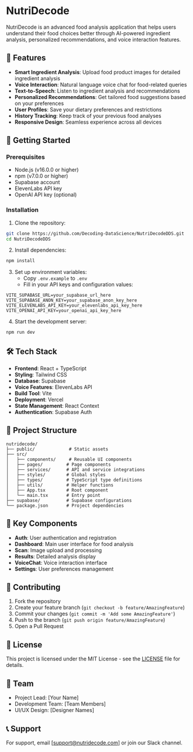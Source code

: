 # NutriDecode

NutriDecode is an advanced food analysis application that helps users understand their food choices better through AI-powered ingredient analysis, personalized recommendations, and voice interaction features.

## 🌟 Features

- **Smart Ingredient Analysis**: Upload food product images for detailed ingredient analysis
- **Voice Interaction**: Natural language voice chat for food-related queries
- **Text-to-Speech**: Listen to ingredient analysis and recommendations
- **Personalized Recommendations**: Get tailored food suggestions based on your preferences
- **User Profiles**: Save your dietary preferences and restrictions
- **History Tracking**: Keep track of your previous food analyses
- **Responsive Design**: Seamless experience across all devices

## 🚀 Getting Started

### Prerequisites

- Node.js (v16.0.0 or higher)
- npm (v7.0.0 or higher)
- Supabase account
- ElevenLabs API key
- OpenAI API key (optional)

### Installation

1. Clone the repository:
```bash
git clone https://github.com/Decoding-DataScience/NutriDecodeDDS.git
cd NutriDecodeDDS
```

2. Install dependencies:
```bash
npm install
```

3. Set up environment variables:
   - Copy `.env.example` to `.env`
   - Fill in your API keys and configuration values:
```env
VITE_SUPABASE_URL=your_supabase_url_here
VITE_SUPABASE_ANON_KEY=your_supabase_anon_key_here
VITE_ELEVENLABS_API_KEY=your_elevenlabs_api_key_here
VITE_OPENAI_API_KEY=your_openai_api_key_here
```

4. Start the development server:
```bash
npm run dev
```

## 🛠️ Tech Stack

- **Frontend**: React + TypeScript
- **Styling**: Tailwind CSS
- **Database**: Supabase
- **Voice Features**: ElevenLabs API
- **Build Tool**: Vite
- **Deployment**: Vercel
- **State Management**: React Context
- **Authentication**: Supabase Auth

## 📁 Project Structure

```
nutridecode/
├── public/             # Static assets
├── src/
│   ├── components/     # Reusable UI components
│   ├── pages/         # Page components
│   ├── services/      # API and service integrations
│   ├── styles/        # Global styles
│   ├── types/         # TypeScript type definitions
│   ├── utils/         # Helper functions
│   ├── App.tsx        # Root component
│   └── main.tsx       # Entry point
├── supabase/          # Supabase configurations
└── package.json       # Project dependencies
```

## 🔑 Key Components

- **Auth**: User authentication and registration
- **Dashboard**: Main user interface for food analysis
- **Scan**: Image upload and processing
- **Results**: Detailed analysis display
- **VoiceChat**: Voice interaction interface
- **Settings**: User preferences management

## 🤝 Contributing

1. Fork the repository
2. Create your feature branch (`git checkout -b feature/AmazingFeature`)
3. Commit your changes (`git commit -m 'Add some AmazingFeature'`)
4. Push to the branch (`git push origin feature/AmazingFeature`)
5. Open a Pull Request

## 📝 License

This project is licensed under the MIT License - see the [LICENSE](LICENSE) file for details.

## 👥 Team

- Project Lead: [Your Name]
- Development Team: [Team Members]
- UI/UX Design: [Designer Names]

## 📞 Support

For support, email [support@nutridecode.com] or join our Slack channel. 